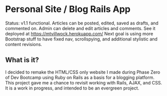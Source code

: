 # Personal Site / Blog Rails App
Status: v1.1 functional. Articles can be posted, edited, saved as drafts, and commented on. Admin can delete and edit articles and comments.
See it deployed at https://mtvillwock.herokuapp.com/
Next goal is using more Bootstrap stuff to have fixed nav, scrollspying, and additional stylistic and content revisions.

## What is it?
I decided to remake the HTML/CSS only website I made during Phase Zero of Dev Bootcamp using Ruby on Rails as a basis for a blogging platform. This project gave me a chance to revisit working with Rails, AJAX, and CSS. It is a work in progress, and intended to be an evergreen project.

